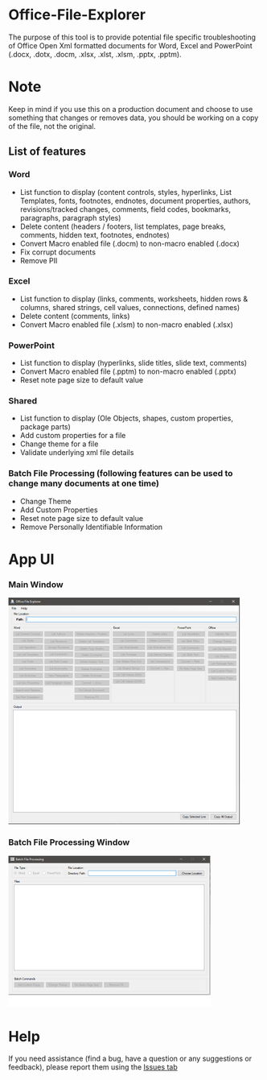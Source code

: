 # Office-File-Explorer

The purpose of this tool is to provide potential file specific troubleshooting of Office Open Xml formatted documents for Word, Excel and PowerPoint (.docx, .dotx, .docm, .xlsx, .xlst, .xlsm, .pptx, .pptm).

# Note
Keep in mind if you use this on a production document and choose to use something that changes or removes data, you should be working on a copy of the file, not the original.  

## List of features

### Word
* List function to display (content controls, styles, hyperlinks, List Templates, fonts, footnotes, endnotes, document properties, authors, revisions/tracked changes, comments, field codes, bookmarks, paragraphs, paragraph styles)
* Delete content (headers / footers, list templates, page breaks, comments, hidden text, footnotes, endnotes)
* Convert Macro enabled file (.docm) to non-macro enabled (.docx)
* Fix corrupt documents
* Remove PII

### Excel
* List function to display (links, comments, worksheets, hidden rows & columns, shared strings, cell values, connections, defined names)
* Delete content (comments, links)
* Convert Macro enabled file (.xlsm) to non-macro enabled (.xlsx) 

### PowerPoint
* List function to display (hyperlinks, slide titles, slide text, comments)
* Convert Macro enabled file (.pptm) to non-macro enabled (.pptx)
* Reset note page size to default value

### Shared
* List function to display (Ole Objects, shapes, custom properties, package parts)
* Add custom properties for a file
* Change theme for a file
* Validate underlying xml file details

### Batch File Processing (following features can be used to change many documents at one time)
* Change Theme
* Add Custom Properties
* Reset note page size to default value
* Remove Personally Identifiable Information

# App UI

### Main Window
![image](https://github.com/desjarlais/desjarlais.github.io/blob/master/img/ofcmain.png?raw=true)

### Batch File Processing Window
![image](https://github.com/desjarlais/desjarlais.github.io/blob/master/img/ofcbatch.png?raw=true)

# Help
If you need assistance (find a bug, have a question or any suggestions or feedback), please report them using the [Issues tab](https://github.com/desjarlais/Office-File-Explorer/issues)
